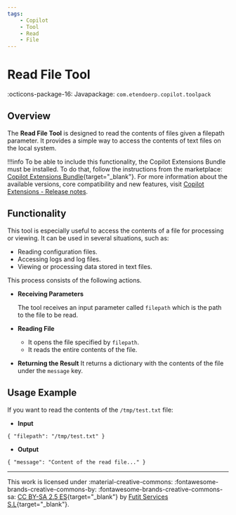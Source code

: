 ```yaml
---
tags:
    - Copilot
    - Tool
    - Read
    - File
---
```


# Read File Tool

:octicons-package-16: Javapackage: `com.etendoerp.copilot.toolpack`

## Overview

The **Read File Tool** is designed to read the contents of files given a filepath parameter. It provides a simple way to access the contents of text files on the local system.

!!!info
    To be able to include this functionality, the Copilot Extensions Bundle must be installed. To do that, follow the instructions from the marketplace: [Copilot Extensions Bundle](https://marketplace.etendo.cloud/?#/product-details?module=82C5DA1B57884611ABA8F025619D4C05){target="\_blank"}. For more information about the available versions, core compatibility and new features, visit [Copilot Extensions - Release notes](../../../whats-new/release-notes/etendo-copilot/bundles/release-notes.md).

## Functionality

This tool is especially useful to access the contents of a file for processing or viewing. It can be used in several situations, such as:

- Reading configuration files.
- Accessing logs and log files.
- Viewing or processing data stored in text files.

This process consists of the following actions.

- **Receiving Parameters**

    The tool receives an input parameter called `filepath` which is the path to the file to be read.

- **Reading File**
    - It opens the file specified by `filepath`.
    - It reads the entire contents of the file.

- **Returning the Result**
    It returns a dictionary with the contents of the file under the `message` key.

## Usage Example

If you want to read the contents of the `/tmp/test.txt` file:
    
- **Input**
```
{ "filepath": "/tmp/test.txt" }
```
- **Output**
```
{ "message": "Content of the read file..." }
```

---
This work is licensed under :material-creative-commons: :fontawesome-brands-creative-commons-by: :fontawesome-brands-creative-commons-sa: [ CC BY-SA 2.5 ES](https://creativecommons.org/licenses/by-sa/2.5/es/){target="_blank"} by [Futit Services S.L](https://etendo.software){target="_blank"}.
